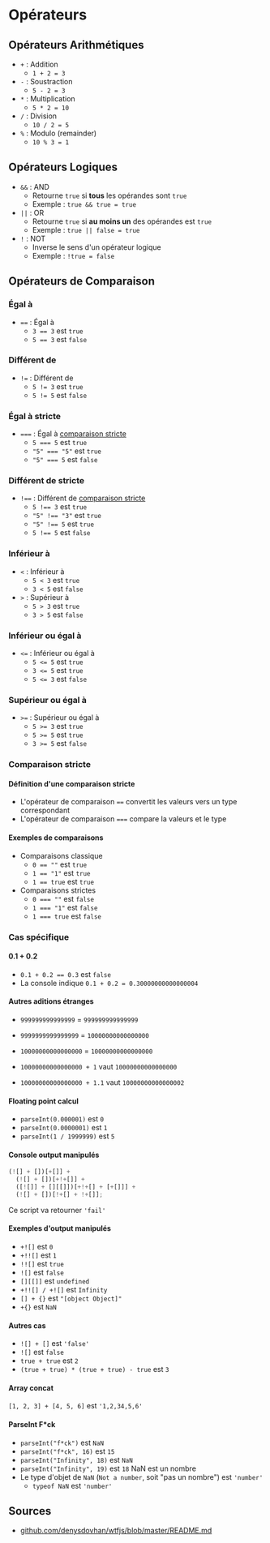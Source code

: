# Opérateurs
## Opérateurs Arithmétiques
- `+` : Addition
  - `1 + 2 = 3`
- `-` : Soustraction
  - `5 - 2 = 3`
- `*` : Multiplication
  - `5 * 2 = 10`
- `/` : Division
  - `10 / 2 = 5`
- `%` : Modulo (remainder)
  - `10 % 3 = 1`

## Opérateurs Logiques
- `&&` : AND
  - Retourne `true` si **tous** les opérandes sont `true`
  - Exemple : `true && true = true`
- `||` : OR
  - Retourne `true` si **au moins un** des opérandes est `true`
  - Exemple : `true || false = true`
- `!` : NOT
  - Inverse le sens d'un opérateur logique
  - Exemple : `!true = false`

## Opérateurs de Comparaison
### Égal à
- `==` : Égal à
  - `3 == 3` est `true`
  - `5 == 3` est `false`

### Différent de
- `!=` : Différent de
  - `5 != 3` est `true`
  - `5 != 5` est `false`

### Égal à stricte
- `===` : Égal à [comparaison stricte](#comparaison-stricte)
  - `5 === 5` est `true`
  - `"5" === "5"` est `true`
  - `"5" === 5` est `false`

### Différent de stricte
- `!==` : Différent de [comparaison stricte](#comparaison-stricte)
  - `5 !== 3` est `true`
  - `"5" !== "3"` est `true`
  - `"5" !== 5` est `true`
  - `5 !== 5` est `false`

### Inférieur à
- `<` : Inférieur à
  - `5 < 3` est `true`
  - `3 < 5` est `false`
- `>` : Supérieur à
  - `5 > 3` est `true`
  - `3 > 5` est `false`

### Inférieur ou égal à
- `<=` : Inférieur ou égal à
  - `5 <= 5` est `true`
  - `3 <= 5` est `true`
  - `5 <= 3` est `false`

### Supérieur ou égal à
- `>=` : Supérieur ou égal à
  - `5 >= 3` est `true`
  - `5 >= 5` est `true`
  - `3 >= 5` est `false`

### Comparaison stricte
#### Définition d'une comparaison stricte
- L'opérateur de comparaison `==` convertit les valeurs vers un type correspondant
- L'opérateur de comparaison `===` compare la valeurs et le type
#### Exemples de comparaisons
- Comparaisons classique
  - `0 == ""` est `true`
  - `1 == "1"` est `true`
  - `1 == true` est `true`
- Comparaisons strictes
  - `0 === ""` est `false`
  - `1 === "1"` est `false`
  - `1 === true` est `false`

### Cas spécifique
#### 0.1 + 0.2
- `0.1 + 0.2 == 0.3` est `false`
- La console indique `0.1 + 0.2 = 0.30000000000000004`
#### Autres aditions étranges
- `999999999999999` = `999999999999999`
- `9999999999999999` = `10000000000000000`

- `10000000000000000` = `10000000000000000`
- `10000000000000000 + 1` vaut `10000000000000000`
- `10000000000000000 + 1.1` vaut `10000000000000002`
#### Floating point calcul
- `parseInt(0.000001)` est `0`
- `parseInt(0.0000001)` est `1`
- `parseInt(1 / 1999999)` est `5`
#### Console output manipulés
```js
(![] + [])[+[]] +
  (![] + [])[+!+[]] +
  ([![]] + [][[]])[+!+[] + [+[]]] +
  (![] + [])[!+[] + !+[]];
```
Ce script va retourner `'fail'`
#### Exemples d'output manipulés
- `+![]` est `0`
- `+!![]` est `1`
- `!![]` est `true`
- `![]` est `false`
- `[][[]]` est `undefined`
- `+!![] / +![]` est `Infinity`
- `[] + {}` est `"[object Object]"`
- `+{}` est `NaN`
#### Autres cas
- `![] + []` est `'false'`
- `![]` est `false`
- `true + true` est `2`
- `(true + true) * (true + true) - true` est `3`
#### Array concat
`[1, 2, 3] + [4, 5, 6]` est `'1,2,34,5,6'`
#### ParseInt F*ck
- `parseInt("f*ck")` est `NaN`
- `parseInt("f*ck", 16)` est `15`
- `parseInt("Infinity", 18)` est `NaN`
- `parseInt("Infinity", 19)` est `18`
NaN est un nombre
- Le type d'objet de `NaN` (`Not a number`, soit "pas un nombre") est `'number'`
  - `typeof NaN` est `'number'`
## Sources
- [github.com/denysdovhan/wtfjs/blob/master/README.md](https://github.com/denysdovhan/wtfjs/blob/master/README.md)
